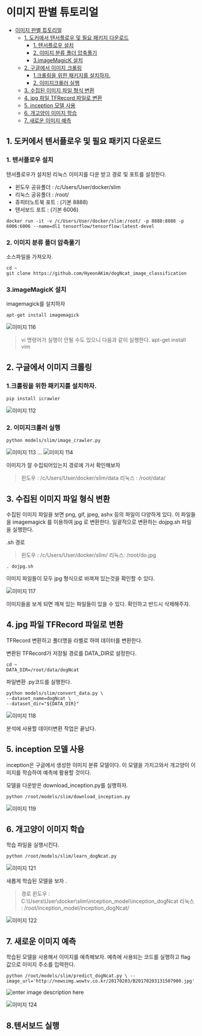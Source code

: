 # 이미지 판별 튜토리얼

<!-- toc orderedList:0 depthFrom:1 depthTo:6 -->

* [이미지 판별 튜토리얼](#이미지-판별-튜토리얼)
  * [1. 도커에서 텐서플로우 및 필요 패키지 다운로드](#1-도커에서-텐서플로우-및-필요-패키지-다운로드)
    * [1. 텐서플로우 설치](#1-텐서플로우-설치)
    * [2. 이미지 분류 폴더 압축풀기](#2-이미지-분류-폴더-압축풀기)
    * [3.imageMagicK 설치](#3imagemagick-설치)
  * [2. 구글에서 이미지 크롤링](#2-구글에서-이미지-크롤링)
    * [1.크롤링을 위한 패키지를 설치하자.](#1크롤링을-위한-패키지를-설치하자)
    * [2. 이미지크롤러 실행](#2-이미지크롤러-실행)
  * [3. 수집된 이미지 파일 형식 변환](#3-수집된-이미지-파일-형식-변환)
  * [4. jpg 파일 TFRecord 파일로 변환](#4-jpg-파일-tfrecord-파일로-변환)
  * [5. inception 모델 사용](#5-inception-모델-사용)
  * [6. 개고양이 이미지 학습](#6-개고양이-이미지-학습)
  * [7. 새로운 이미지 예측](#7-새로운-이미지-예측)

<!-- tocstop -->

## 1. 도커에서 텐서플로우 및 필요 패키지 다운로드

### 1. 텐서플로우 설치
텐서플로우가 설치된 리눅스 이미지를 다운 받고 경로 및 포트를 설정한다.

- 윈도우 공유폴더 : /c/Users/User/docker/slim
- 리눅스 공유폴더 : /root/
- 쥬피터노트북 포트 : (기본 8888)
- 텐서보드 포트 : (기본 6006)

```
docker run -it -v /c/Users/User/docker/slim:/root/ -p 8888:8888 -p 6006:6006 --name=dl1 tensorflow/tensorflow:latest-devel
```

### 2. 이미지 분류 폴더 압축풀기

소스파일을 가져오자.
```
cd ~ 
git clone https://github.com/HyeonAKim/dogNcat_image_classification
```


### 3.imageMagicK 설치

imagemagick를 설치하자

```
apt-get install imagemagick
```
![이미지 116](http://i.imgur.com/UOavklh.png)

> vi 명령어가 실행이 안될 수도 있으니 다음과 같이 실행한다.
apt-get install vim


## 2. 구글에서 이미지 크롤링

### 1.크롤링을 위한 패키지를 설치하자.

```
pip install icrawler
```
![이미지 112](http://i.imgur.com/5AE2i21.png)

### 2. 이미지크롤러 실행

```
python models/slim/image_crawler.py
```
![이미지 113](http://i.imgur.com/O49mKl4.png)
...
![이미지 114](http://i.imgur.com/cC54FEI.png)

이미지가 잘 수집되어있는지 경로에 가서 확인해보자
>윈도우 : /c/Users/User/docker/slim/data
리눅스 : /root/data/

## 3. 수집된 이미지 파일 형식 변환
수집된 이미지 파일을 보면 png, gif, jpeg, ashx 등의 파일이 다양하게 있다.
이 파일들을 imagemagick 를 이용하여 jpg 로 변환한다.
일괄적으로 변환하는 dojpg.sh 파일을 실행한다.

.sh 경로
>윈도우 :  /c/Users/User/docker/slim/
리눅스: /root/do.jpg

```
. dojpg.sh
```
이미지 파일들이 모두 jpg 형식으로 바껴져 있는것을 확인할 수 있다.

![이미지 117](http://i.imgur.com/mkU0L0l.png)

이미지들을 보게 되면 깨져 있는 파일들이 있을 수 있다. 확인하고 반드시 삭제해주자.


## 4. jpg 파일 TFRecord 파일로 변환
TFRecord 변환하고 폴더명을 라벨로 하여 데이터를 변환한다.

변환된 TFRecord가 저장될 경로를 DATA_DIR로 설정한다.

```
cd ~
DATA_DIR=/root/data/dogNcat
```

파일변환 .py코드를 실행한다.
```
python models/slim/convert_data.py \
--dataset_name=dogNcat \
--dataset_dir="${DATA_DIR}"
```

![이미지 118](http://i.imgur.com/IQPkqCm.png)

분석에 사용할 데이터변환 작업은 끝났다.

## 5. inception 모델 사용
inception은 구글에서 생성한 이미지 분류 모델이다. 이 모델을 가지고와서 개고양이 이미지를 학습하여 예측에 활용할 것이다.

모델을 다운받은 download_inception.py를 실행하자.
```
python /root/models/slim/download_inception.py
```
![이미지 119](http://i.imgur.com/gc7CA6A.png)

## 6. 개고양이 이미지 학습

학습 파일을 실행시킨다.

```
python /root/models/slim/learn_dogNcat.py
```
![이미지 121](http://i.imgur.com/efGWuPi.png)

새롭게 학습된 모델을 보자 .
> 경로
윈도우 : C:\Users\User\docker\slim\inception_model\inception_dogNcat
리눅스 :  /root/inception_model/inception_dogNcat/

![이미지 122](http://i.imgur.com/4clY3HD.png)

## 7. 새로운 이미지 예측

학습된 모델을 사용해서 이미지를 예측해보자.
예측에 사용되는 코드를 실행하고 flag 값으로 이미지 주소를 입력한다.

```
python /root/models/slim/predict_dogNcat.py \ --image_url='http://newsimg.wowtv.co.kr/20170203/B20170203131507900.jpg'
```
![enter image description here](http://newsimg.wowtv.co.kr/20170203/B20170203131507900.jpg)

![이미지 124](http://i.imgur.com/28ickmk.png)

## 8.텐서보드 실행
